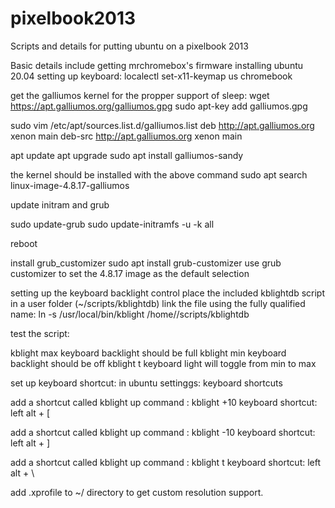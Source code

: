 # pixelbook2013
Scripts and details for putting ubuntu on a pixelbook 2013

Basic details include getting mrchromebox's firmware
installing ubuntu 20.04
setting up keyboard:
localectl set-x11-keymap us chromebook

get the galliumos kernel for the propper support of sleep:
wget https://apt.galliumos.org/galliumos.gpg
sudo apt-key add galliumos.gpg

sudo vim /etc/apt/sources.list.d/galliumos.list
deb     http://apt.galliumos.org xenon main
deb-src http://apt.galliumos.org xenon main

apt update
apt upgrade
sudo apt install galliumos-sandy

the kernel should be installed with the above command
sudo apt search linux-image-4.8.17-galliumos

update initram and grub

sudo update-grub
sudo update-initramfs -u -k all

reboot

install grub_customizer
sudo apt install grub-customizer
use grub customizer to set the 4.8.17 image as the default selection

setting up the keyboard backlight control
place the included kblightdb script in a user folder (~/scripts/kblightdb)
link the file using the fully qualified name:
ln -s /usr/local/bin/kblight /home/<username>/scripts/kblightdb


test the script:

kblight max
keyboard backlight should be full
kblight min 
keyboard backlight should be off
kblight t 
keyboard light will toggle from min to max

set up keyboard shortcut:
in ubuntu settinggs:
  keyboard shortcuts

add a shortcut called kblight up
command : kblight +10
keyboard shortcut:
left alt + [

add a shortcut called kblight up
command : kblight -10
keyboard shortcut:
left alt + ]

add a shortcut called kblight up
command : kblight t
keyboard shortcut:
left alt + \

add .xprofile to ~/ directory to get custom resolution support.
